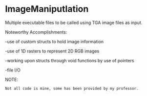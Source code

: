 # ImageManiputlation
Multiple executable files to be called using TGA image files as input. 

Noteworthy Accomplishments:

  -use of custom structs to hold image information
  
  -use of 1D rasters to represent 2D RGB images
  
  -working upon structs through void functions by use of pointers
  
  -file I/O 
  
  NOTE: 
  
    Not all code is mine, some has been provided by my professor.
